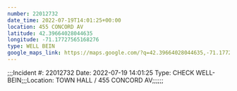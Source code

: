 ```yaml
---
number: 22012732
date_time: 2022-07-19T14:01:25+00:00
location: 455 CONCORD AV
latitude: 42.39664028044635
longitude: -71.17727565168276
type: WELL BEIN
google_maps_link: https://maps.google.com/?q=42.39664028044635,-71.17727565168276
---
```


;;;Incident #: 22012732  Date: 2022-07-19 14:01:25   Type: CHECK WELL-BEIN;;;Location: TOWN HALL / 455 CONCORD AV;;;;;;
